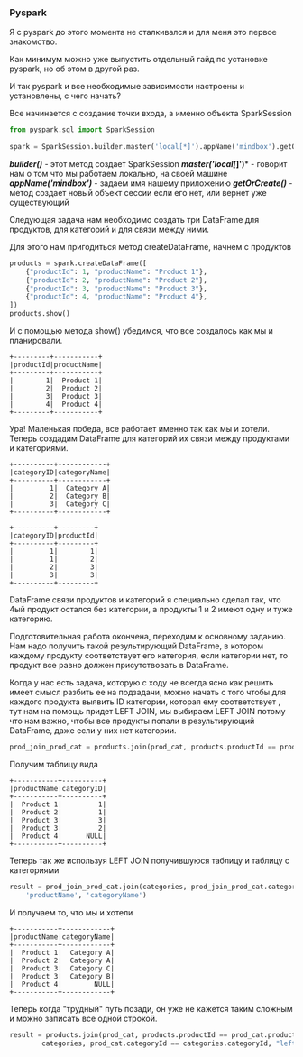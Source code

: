 ### Pyspark

Я с pyspark до этого момента не сталкивался и для меня это первое знакомство. 

Как минимум можно уже выпустить отдельный гайд по установке pyspark, но об этом в другой раз. 

И так pyspark и все необходимые зависимости настроены и установлены, с чего начать? 

Все начинается с создание точки входа, а именно объекта SparkSession 
```python 
from pyspark.sql import SparkSession  
  
spark = SparkSession.builder.master('local[*]').appName('mindbox').getOrCreate()
```

***builder()*** - этот метод создает SparkSession
***master('local[*]')*** - говорит нам о том что мы работаем локально, на своей машине 
***appName('mindbox')*** - задаем имя нашему приложению 
***getOrCreate()*** - метод создает новый объект сессии если его нет, или вернет уже существующий

Следующая задача нам необходимо создать три DataFrame для продуктов, для категорий и для связи между ними. 

Для этого нам пригодиться метод createDataFrame, начнем с продуктов 
```python 
products = spark.createDataFrame([  
    {"productId": 1, "productName": "Product 1"},  
    {"productId": 2, "productName": "Product 2"},  
    {"productId": 3, "productName": "Product 3"},  
    {"productId": 4, "productName": "Product 4"},  
])  
products.show()
```

И с помощью метода show() убедимся, что все создалось как мы и планировали. 

```
+---------+-----------+
|productId|productName|
+---------+-----------+
|        1|  Product 1|
|        2|  Product 2|
|        3|  Product 3|
|        4|  Product 4|
+---------+-----------+
```

Ура! Маленькая победа, все работает именно так как мы и хотели.  Теперь создадим DataFrame для категорий их связи между продуктами и категориями. 

```
+----------+------------+
|categoryID|categoryName|
+----------+------------+
|         1|  Category A|
|         2|  Category B|
|         3|  Category C|
+----------+------------+
```

```
+----------+---------+
|categoryID|productId|
+----------+---------+
|         1|        1|
|         1|        2|
|         2|        3|
|         3|        3|
+----------+---------+
```

DataFrame связи продуктов и категорий я специально сделал так, что 4ый продукт остался без категории, а продукты 1 и 2 имеют одну и туже категорию.

Подготовительная работа окончена, переходим к основному заданию. Нам надо получить такой результирующий DataFrame, в котором каждому продукту соответствует его категория, если категории нет, то продукт все равно должен присутствовать в DataFrame. 

Когда у нас есть задача, которую с ходу не всегда ясно как решить имеет смысл разбить ее на подзадачи, можно начать с того чтобы для каждого продукта выявить ID категории, которая ему соответствует , тут нам на помощь придет LEFT JOIN, мы выбираем LEFT JOIN потому что нам важно, чтобы все продукты попали в результирующий DataFrame, даже если у них нет категории.

```python 
prod_join_prod_cat = products.join(prod_cat, products.productId == prod_cat.productId, "left").select('productName','categoryID')
```

Получим таблицу  вида 

```
+-----------+----------+
|productName|categoryID|
+-----------+----------+
|  Product 1|         1|
|  Product 2|         1|
|  Product 3|         3|
|  Product 3|         2|
|  Product 4|      NULL|
+-----------+----------+
```

Теперь так же используя LEFT JOIN получившуюся таблицу и таблицу с категориями 

```python
result = prod_join_prod_cat.join(categories, prod_join_prod_cat.categoryID == categories.categoryID, "left").select(  
    'productName', 'categoryName')
```

И получаем то, что мы и хотели 

```
+-----------+------------+
|productName|categoryName|
+-----------+------------+
|  Product 1|  Category A|
|  Product 2|  Category A|
|  Product 3|  Category C|
|  Product 3|  Category B|
|  Product 4|        NULL|
+-----------+------------+
```

Теперь когда "трудный" путь позади, он уже не кажется таким сложным и можно записать все одной строкой. 

```python
result = products.join(prod_cat, products.productId == prod_cat.productId, "left").join(  
        categories, prod_cat.categoryId == categories.categoryId, "left").select('productName', 'categoryName')
```

